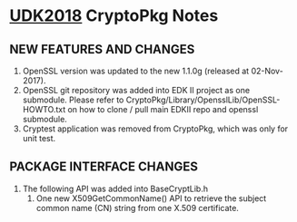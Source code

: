 # [UDK2018]( https://github.com/tianocore/tianocore.github.io/wiki/UDK2018) CryptoPkg Notes
##                            NEW FEATURES AND CHANGES
1. OpenSSL version was updated to the new 1.1.0g (released at 02-Nov-2017).
2. OpenSSL git repository was added into EDK II project as one submodule.    Please refer to CryptoPkg/Library/OpensslLib/OpenSSL-HOWTO.txt on how to    clone / pull main EDKII repo and openssl submodule.
3. Cryptest application was removed from CryptoPkg, which was only for unit
   test.

##                            PACKAGE INTERFACE CHANGES
1. The following API was added into BaseCryptLib.h
   1) One new X509GetCommonName() API to retrieve the subject common name (CN)       string from one X.509 certificate.
